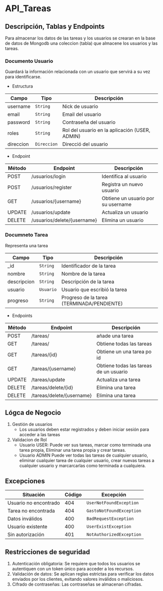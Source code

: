 # API_Tareas

## Descripción, Tablas y Endpoints
Para almacenar los datos de las tareas y los usuarios se crearan en la base de datos de Mongodb una coleccion (tabla) que almacene los usuarios y las tareas.

### Documento Usuario
Guardará la información relacionada con un usuario que servirá a su vez para identificarse.

- Estructura

| Campo     | Tipo      | Descripción                                    |
|-----------|-----------|------------------------------------------------|
| username  | `String`   | Nick de usuario                                |
| email     | `String`   | Email del usuario                              |
| password  | `String`   | Contraseña del usuario                         |
| roles     | `String`   | Rol del usuario en la aplicación (USER, ADMIN) |
| direccion | `Direccion` | Direcció del usuario                           |

- Endpoint

| Método | Endpoint                    | Descripción                        |
|--------|-----------------------------|------------------------------------|
| POST   | /usuarios/login             | Identifica al usuario              |
| POST   | /usuarios/register          | Registra un nuevo usuario          |
| GET    | /usuarios/{username}        | Obtiene un usuario por su username |
| UPDATE | /usuarios/update            | Actualiza un usuario               |
| DELETE | /usuarios/delete/{username} | Elimina un usuario                 |


### Documneto Tarea
Representa una tarea

| Campo       | Tipo      | Descripción                                |
|-------------|-----------|--------------------------------------------|
| _id         | `String`  | Identificador de la tarea                  |
| nombre      | `String`  | Nombre de la tarea                         |
| descripcion | `String`  | Descripción de la tarea                    |
| usuario     | `Usuario` | Usuario que escribió la tarea              |
| progreso    | `String`  | Progreso de la tarea (TERMINADA/PENDIENTE) |

- Endpoints


| Método | Endpoint                  | Descripción                            |
|--------|---------------------------|----------------------------------------|
| POST   | /tareas/                  | añade una tarea                        |
| GET    | /tareas/                  | Obtiene todas las tareas               |
| GET    | /tareas/{id}              | Obtiene un una tarea po id             |
| GET    | /tareas/{username}        | Obtiene todas las tareas de un usuario |
| UPDATE | /tareas/update            | Actualiza una tarea                    |
| DELETE | /tareas/delete/{id}       | Elimina una tarea                      |
| DELETE | /tareas/delete/{username} | Elimina una tarea                      |

## Lógca de Negocio
1. Gestión de usuarios
   - Los usuarios deben estar registrados y deben iniciar sesión para acceder a las tareas
2. Validacion de Rol
   - Usuario USER: Puede ver sus tareas, marcar como terminada una tarea propia, Eliminar una tarea propia y crear tareas.
   - Usuario ADMIN Puede ver todas las tareas de cualquier usuario, eliminar cualquier tarea de cualquier usuario, crear nuevas tareas a cualquier usuario y marcarcarlas como terminada a cualquiera.


## Excepciones

| Situación                   | Código | Excepción                |
|-----------------------------|--------|--------------------------|
| Usuario no encontrado       | 404    | `UserNotFoundException`  |
| Tarea no encontrada         | 404    | `GastoNotFoundException` |
| Datos inválidos             | 400    | `BadRequestException`    |
| Usuario existente           | 400    | `UserExistException`     |
| Sin autorización            | 401    | `NotAuthorizedException` |

## Restricciones de seguridad
1. Autenticación obligatoria:
   Se requiere que todos los usuarios se autentiquen con un token único para acceder a los recursos.
2. Validación de datos:
   Se aplican reglas estrictas para verificar los datos enviados por los clientes, evitando valores inválidos o maliciosos.
3. Cifrado de contraseñas:
   Las contraseñas se almacenan cifradas.

